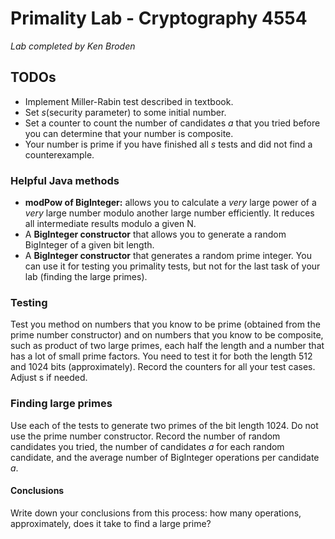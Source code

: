 # Primality Lab - Cryptography 4554

*Lab completed by Ken Broden*

## TODOs

- Implement Miller-Rabin test described in textbook.
- Set *s*(security parameter) to some initial number.
- Set a counter to count the number of candidates *a* that you tried before you can determine that your number is composite.
- Your number is prime if you have finished all *s* tests and did not find a counterexample.

### Helpful Java methods

- **modPow of BigInteger:** allows you to calculate a *very* large power of a *very* large number modulo another large number efficiently.  It reduces all intermediate results modulo a given N.
- A **BigInteger constructor** that allows you to generate a random BigInteger of a given bit length.
- A **BigInteger constructor** that generates a random prime integer.  You can use it for testing you primality tests, but not for the last task of your lab (finding the large primes).

### Testing

Test you method on numbers that you know to be prime (obtained from the prime number constructor) and on numbers that you know to be composite, such as product of two large primes, each half the length and a number that has a lot of small prime factors. You need to test it for both the length 512 and 1024 bits (approximately). Record the counters for all your test cases. Adjust s if needed.

### Finding large primes

Use each of the tests to generate two primes of the bit length 1024. Do not use the prime number constructor. Record the number of random candidates you tried, the number of candidates *a* for each random candidate, and the average number of BigInteger operations per candidate *a*.

#### Conclusions

Write down your conclusions from this process: how many operations, approximately, does it take to find a large prime?
